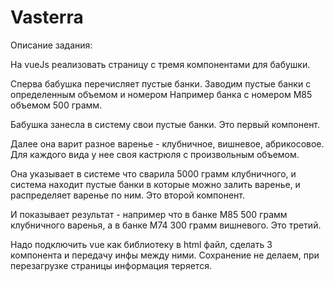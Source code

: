 # Vasterra

Описание задания:

На vueJs реализовать страницу с тремя компонентами для бабушки.
 
 
 Сперва бабушка перечисляет пустые банки.
 Заводим  пустые банки с определенным объемом и номером
 Например банка с номером М85 объемом 500 грамм.
 
 Бабушка занесла в систему свои пустые банки.
 Это первый компонент.
 
 
 
 Далее она варит разное варенье - клубничное, вишневое, абрикосовое. Для каждого вида у нее своя кастрюля с произвольным объемом.
 
 Она указывает в системе что сварила 5000 грамм клубничного, и система находит пустые банки в которые можно залить варенье, и распределяет варенье по ним.
 Это второй компонент.
 
 
 И показывает результат - например что в банке М85 500 грамм клубничного варенья, а в банке М74 300 грамм вишневого.
 Это третий.
 
 
 Надо подключить vue как библиотеку в html файл, сделать 3 компонента и передачу инфы между ними.
 Сохранение не делаем, при перезагрузке страницы информация теряется.
